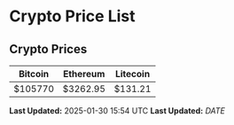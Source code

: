 # Crypto Price List

## Crypto Prices
| Bitcoin | Ethereum | Litecoin |
| ------- | -------- | -------- |
| $105770 | $3262.95 | $131.21 |
**Last Updated:** 2025-01-30 15:54 UTC
**Last Updated:** $DATE$
